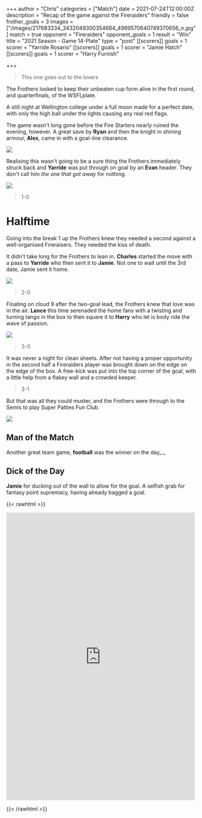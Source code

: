 +++
author = "Chris"
categories = ["Match"]
date = 2021-07-24T12:00:00Z
description = "Recap of the game against the Fireraiders"
friendly = false
frother_goals = 3
images = ["/images/217683334_3432049300354684_4999570640749370656_n.jpg"]
match = true
opponent = "Fireraiders"
opponent_goals = 1
result = "Win"
title = "2021 Season - Game 14-Plate"
type = "post"
[[scorers]]
goals = 1
scorer = "Yarride Rosario"
[[scorers]]
goals = 1
scorer = "Jamie Hatch"
[[scorers]]
goals = 1
scorer = "Harry Furnish"

+++
> This one goes out to the lovers

The Frothers looked to keep their unbeaten cup form alive in the first round, and quarterfinals, of the WSFLplate.

A still night at Wellington college under a full moon made for a perfect date, with only the high ball under the lights causing any real red flags.

The game wasn't long gone before the Fire Starters nearly ruined the evening, however. A great save by **Ryan** and then the knight in shining armour, **Alex**, came in with a goal-line clearance.

![](/images/224334702_3432049740354640_3553671481389341508_n.jpg)

Realising this wasn't going to be a sure thing the Frothers immediately struck back and **Yarride** was put through on goal by an **Evan** header. They don't call him _the one that got away_ for nothing.

![](/images/221905301_3432049023688045_6489422378618635866_n.jpg)

> 1-0

# Halftime

Going into the break 1 up the Frothers knew they needed a second against a well-organised Fireraisers. They needed the kiss of death.

It didn't take long for the Frothers to lean in. **Charles** started the move with a pass to **Yarride** who then sent it to **Jamie**. Not one to wait until the 3rd date, Jamie sent it home.

![](/images/217693333_3432049900354624_7767114642499689677_n.jpg)

> 2-0

Floating on cloud 9 after the two-goal lead, the Frothers knew that love was in the air. **Lance** this time serenaded the home fans with a twisting and turning tango in the box to then square it to **Harry** who let is body ride the wave of passion.

![](/images/219705171_3432049533687994_7417058065249744044_n.jpg)

> 3-0

It was never a night for clean sheets. After not having a proper opportunity in the second half a Fireraiders player was brought down on the edge on the edge of the box. A free-kick was put into the top corner of the goal, with a little help from a flakey wall and a crowded keeper.

> 3-1

But that was all they could muster, and the Frothers were through to the Semis to play Super Patties Fun Club.

![](/images/217937407_3432049830354631_1528675822884803156_n.jpg)

## Man of the Match

Another great team game, **football** was the winner on the day_._

## Dick of the Day

**Jamie** for ducking out of the wall to allow for the goal. A selfish grab for fantasy point supremacy, having already bagged a goal.

{{< rawhtml >}} <div class="row"><iframe src="https://www.facebook.com/plugins/post.php?href=https%3A%2F%2Fwww.facebook.com%2FNZSundayFootball%2Fposts%2F3432050170354597&show_text=true&width=500" width="500" height="761" style="border:none;overflow:hidden" scrolling="no" frameborder="0" allowfullscreen="true" allow="autoplay; clipboard-write; encrypted-media; picture-in-picture; web-share"></iframe> </div>

{{< /rawhtml >}}